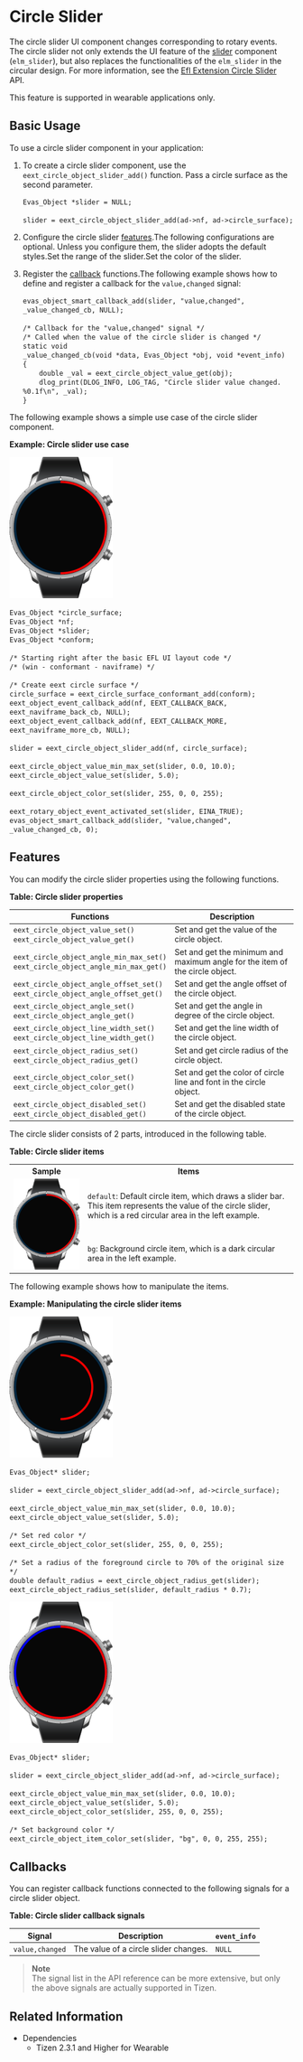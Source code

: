 # Circle Slider

The circle slider UI component changes corresponding to rotary events. The circle slider not only extends the UI feature of the [slider](component-slider.md) component (`elm_slider`), but also replaces the functionalities of the `elm_slider` in the circular design. For more information, see the [Efl Extension Circle Slider](../../../../../org.tizen.native.wearable.apireference/group__CAPI__EFL__EXTENSION__CIRCLE__SLIDER__MODULE.html) API.

This feature is supported in wearable applications only.

## Basic Usage

To use a circle slider component in your application:

1. To create a circle slider component, use the `eext_circle_object_slider_add()` function. Pass a circle surface as the second parameter.

   ```
   Evas_Object *slider = NULL;

   slider = eext_circle_object_slider_add(ad->nf, ad->circle_surface);
   ```

2. Configure the circle slider [features](#features).The following configurations are optional. Unless you configure them, the slider adopts the default styles.Set the range of the slider.Set the color of the slider.

3. Register the [callback](#callbacks) functions.The following example shows how to define and register a callback for the `value,changed` signal:

   ```
   evas_object_smart_callback_add(slider, "value,changed", _value_changed_cb, NULL);

   /* Callback for the "value,changed" signal */
   /* Called when the value of the circle slider is changed */
   static void
   _value_changed_cb(void *data, Evas_Object *obj, void *event_info)
   {
       double _val = eext_circle_object_value_get(obj);
       dlog_print(DLOG_INFO, LOG_TAG, "Circle slider value changed. %0.1f\n", _val);
   }
   ```

The following example shows a simple use case of the circle slider component.

**Example: Circle slider use case**

![Circle slider](./media/circle_slider3.png)

```
Evas_Object *circle_surface;
Evas_Object *nf;
Evas_Object *slider;
Evas_Object *conform;

/* Starting right after the basic EFL UI layout code */
/* (win - conformant - naviframe) */

/* Create eext circle surface */
circle_surface = eext_circle_surface_conformant_add(conform);
eext_object_event_callback_add(nf, EEXT_CALLBACK_BACK, eext_naviframe_back_cb, NULL);
eext_object_event_callback_add(nf, EEXT_CALLBACK_MORE, eext_naviframe_more_cb, NULL);

slider = eext_circle_object_slider_add(nf, circle_surface);

eext_circle_object_value_min_max_set(slider, 0.0, 10.0);
eext_circle_object_value_set(slider, 5.0);

eext_circle_object_color_set(slider, 255, 0, 0, 255);

eext_rotary_object_event_activated_set(slider, EINA_TRUE);
evas_object_smart_callback_add(slider, "value,changed", _value_changed_cb, 0);
```

## Features

You can modify the circle slider properties using the following functions.

**Table: Circle slider properties**

| Functions                                | Description                              |
|--------------------------|----------------------------------|
| `eext_circle_object_value_set()`<br>`eext_circle_object_value_get()` | Set and get the value of the circle object. |
| `eext_circle_object_angle_min_max_set()`<br>`eext_circle_object_angle_min_max_get()` | Set and get the minimum and maximum angle for the item of the circle object. |
| `eext_circle_object_angle_offset_set()`<br>`eext_circle_object_angle_offset_get()` | Set and get the angle offset of the circle object. |
| `eext_circle_object_angle_set()`<br>`eext_circle_object_angle_get()` | Set and get the angle in degree of the circle object. |
| `eext_circle_object_line_width_set()`<br>`eext_circle_object_line_width_get()` | Set and get the line width of the circle object. |
| `eext_circle_object_radius_set()`<br>`eext_circle_object_radius_get()` | Set and get circle radius of the circle object. |
| `eext_circle_object_color_set()`<br>`eext_circle_object_color_get()` | Set and get the color of circle line and font in the circle object. |
| `eext_circle_object_disabled_set()`<br>`eext_circle_object_disabled_get()` | Set and get the disabled state of the circle object. |

The circle slider consists of 2 parts, introduced in the following table.

**Table: Circle slider items**
<table>
<tr><th>Sample</th><th>Items</th></tr>
<tr><td rowspan="2"> <img alt="elm/slider/horizontal/warning" src="./media/circle_slider3.png" /></td>
<td> <code>default</code>: Default circle item, which draws a slider bar.<br>This item represents the value of the circle slider, which is a red circular area in the left example.</td></tr>
<tr><td> <code>bg</code>: Background circle item, which is a dark circular area in the left example. </td></tr>
</table>

The following example shows how to manipulate the items.

**Example: Manipulating the circle slider items**

![img](./media/circle_slider_practice_1.png)

```
Evas_Object* slider;

slider = eext_circle_object_slider_add(ad->nf, ad->circle_surface);

eext_circle_object_value_min_max_set(slider, 0.0, 10.0);
eext_circle_object_value_set(slider, 5.0);

/* Set red color */
eext_circle_object_color_set(slider, 255, 0, 0, 255);

/* Set a radius of the foreground circle to 70% of the original size */
double default_radius = eext_circle_object_radius_get(slider);
eext_circle_object_radius_set(slider, default_radius * 0.7);
```

![img](./media/circle_slider_practice_2.png)

```
Evas_Object* slider;

slider = eext_circle_object_slider_add(ad->nf, ad->circle_surface);

eext_circle_object_value_min_max_set(slider, 0.0, 10.0);
eext_circle_object_value_set(slider, 5.0);
eext_circle_object_color_set(slider, 255, 0, 0, 255);

/* Set background color */
eext_circle_object_item_color_set(slider, "bg", 0, 0, 255, 255);
```

## Callbacks

You can register callback functions connected to the following signals for a circle slider object.

**Table: Circle slider callback signals**

| Signal          | Description                           | `event_info` |
|---------------|-----------------------------------|------------|
| `value,changed` | The value of a circle slider changes. | `NULL`       |

> **Note**  
> The signal list in the API reference can be more extensive, but only the above signals are actually supported in Tizen.

## Related Information
- Dependencies
  - Tizen 2.3.1 and Higher for Wearable
